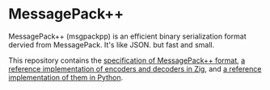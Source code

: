 MessagePack++
=============

MessagePack++ (msgpackpp) is an efficient binary serialization format dervied from MessagePack. It's like JSON. but fast and small.

This repository contains the [specification of MessagePack++ format](spec/spec.md), [a reference implementation of encoders and decoders in Zig](./zig), and [a reference implementation of them in Python](./python).
